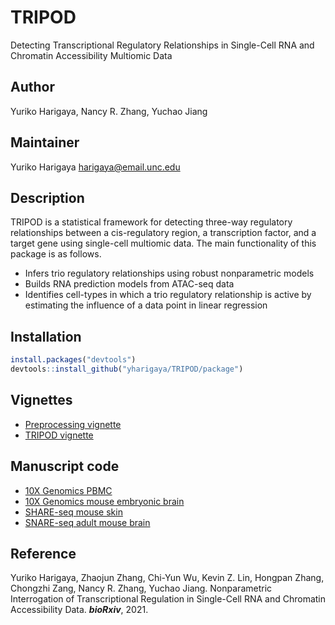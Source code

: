 # TRIPOD
Detecting Transcriptional Regulatory Relationships in Single-Cell RNA and Chromatin Accessibility Multiomic Data

## Author
Yuriko Harigaya, Nancy R. Zhang, Yuchao Jiang

## Maintainer
Yuriko Harigaya <harigaya@email.unc.edu>

## Description
TRIPOD is a statistical framework for detecting three-way regulatory relationships between a cis-regulatory region, a transcription factor, and a target gene using single-cell multiomic data. The main functionality of this package is as follows.

* Infers trio regulatory relationships using robust nonparametric models
* Builds RNA prediction models from ATAC-seq data
* Identifies cell-types in which a trio regulatory relationship is active by estimating the influence of a data point in linear regression

## Installation
```r
install.packages("devtools")
devtools::install_github("yharigaya/TRIPOD/package")
```

## Vignettes
* [Preprocessing vignette](http://htmlpreview.github.io/?https://github.com/yharigaya/TRIPOD/blob/main/vignettes/preprocessing.html)
* [TRIPOD vignette](http://htmlpreview.github.io/?https://github.com/yharigaya/TRIPOD/blob/main/vignettes/TRIPOD.html)


##  Manuscript code

* [10X Genomics PBMC](https://github.com/yharigaya/TRIPOD/tree/main/scripts/10x_pbmc/)
* [10X Genomics mouse embryonic brain](https://github.com/yharigaya/TRIPOD/tree/main/scripts/10x_e18/)
* [SHARE-seq mouse skin](https://github.com/yharigaya/TRIPOD/tree/main/scripts/share_seq_skin/)
* [SNARE-seq adult mouse brain](https://github.com/yharigaya/TRIPOD/tree/main/scripts/snare_seq_mbrain/)

## Reference
Yuriko Harigaya, Zhaojun Zhang, Chi-Yun Wu, Kevin Z. Lin, Hongpan Zhang, Chongzhi Zang, Nancy R. Zhang, Yuchao Jiang. Nonparametric Interrogation of Transcriptional Regulation in Single-Cell RNA and Chromatin Accessibility Data. ***bioRxiv***, 2021.

